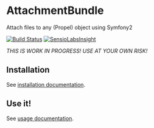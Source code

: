 AttachmentBundle
================

Attach files to any (Propel) object using Symfony2

[![Build Status](https://secure.travis-ci.org/vworldat/AttachmentBundle.png?branch=master)](http://travis-ci.org/vworldat/AttachmentBundle)
[![SensioLabsInsight](https://insight.sensiolabs.com/projects/4ae5a682-d3fe-4b71-a3c0-02ee7c0fba83/mini.png)](https://insight.sensiolabs.com/projects/4ae5a682-d3fe-4b71-a3c0-02ee7c0fba83)

*THIS IS WORK IN PROGRESS! USE AT YOUR OWN RISK!*

Installation
------------

See [installation documentation](Resources/doc/installation.md).

Use it!
-------

See [usage documentation](Resources/doc/usage.md).
